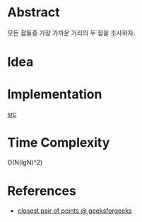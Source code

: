 # Abstract

모든 점들중 가장 가까운 거리의 두 점을 조사하자.

# Idea



# Implementation

[src](../fundamentals/computationalgeometry/closest_pair/a.cpp)

# Time Complexity

O(N(lgN)^2)

# References

* [closest pair of points @ geeksforgeeks](http://www.geeksforgeeks.org/closest-pair-of-points/)
